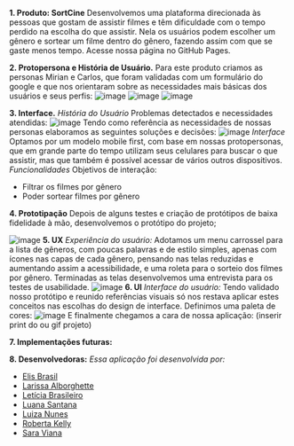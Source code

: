 **1. Produto: SortCine**
Desenvolvemos uma plataforma direcionada às pessoas que gostam de assistir filmes e têm dificuldade com o tempo perdido na escolha do que assistir. Nela os usuários podem escolher um gênero e sortear um filme dentro do gênero, fazendo assim com que se gaste menos tempo.
Acesse nossa página no GitHub Pages.

**2. Protopersona e História de Usuário.**
Para este produto criamos as personas Mirian e Carlos, que foram validadas com um formulário do google e que nos orientaram sobre as necessidades mais básicas dos usuários e seus perfis:
![image](src/img/mapeamento_usuario.png)
![image](src/img/mirian.png)
![image](src/img/carlos(1).png)

**3. Interface.**
*História do Usuário*
Problemas detectados e necessidades atendidas:
![image](src/img/mapeamento_problema.png)
Tendo como referência as necessidades de nossas personas elaboramos as seguintes soluções e decisões:
![image](src/img/decisao_produto.png)
*Interface*
Optamos por um modelo mobile first, com base em nossas protopersonas, que em grande parte do tempo utilizam seus celulares para buscar o que assistir, mas que também é possível acessar de vários outros dispositivos.
*Funcionalidades*
Objetivos de interação:
- Filtrar os filmes por gênero
- Poder sortear filmes por gênero

**4. Prototipação**
Depois de alguns testes e criação de protótipos de baixa fidelidade à mão, desenvolvemos o protótipo do projeto;

![image](src/img/prototipo_roleta.jpg)
**5. UX**
*Experiência do usuário:*
Adotamos um menu carrossel para a lista de gêneros, com poucas palavras e de estilo simples, apenas com ícones nas capas de cada gênero, pensando nas telas reduzidas e aumentando assim a acessibilidade, e uma roleta para o sorteio dos filmes por gênero.
Terminadas as telas desenvolvemos uma entrevista para os testes de usabilidade.
![image](src/img/teste_usuario.png)
**6. UI**
*Interface do usuário:*
Tendo validado nosso protótipo e reunido referências visuais só nos restava aplicar estes conceitos nas escolhas do design de interface.
Definimos uma paleta de cores:
![image](src/img/paleta.png)
E finalmente chegamos a cara de nossa aplicação:
(inserir print do ou gif projeto)

**7. Implementações futuras:**
 
**8. Desenvolvedoras:**
*Essa aplicação foi desenvolvida por:*
- [Elis Brasil](https://github.com/Elis-ctrl)
- [Larissa Alborghette](https://github.com/laris28)
- [Letícia Brasileiro](https://github.com/letbrasil)
- [Luana Santana](https://github.com/LuanaGss)
- [Luiza Nunes](https://github.com/aluizada)
- [Roberta Kelly](https://github.com/RobertaKelly)
- [Sara Viana](https://github.com/SaraOhara)


